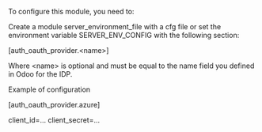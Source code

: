 To configure this module, you need to:

Create a module server_environment_file with a cfg file or set the
environment variable SERVER_ENV_CONFIG with the following section:

\[auth_oauth_provider.\<name\>\]

Where \<name\> is optional and must be equal to the name field you
defined in Odoo for the IDP.

Example of configuration

\[auth_oauth_provider.azure\]

client_id=... client_secret=...
